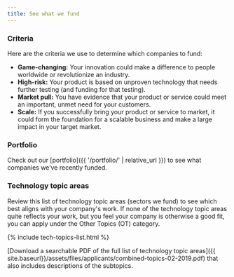 ```yaml
---
title: See what we fund
---
```


### Criteria

Here are the criteria we use to determine which companies to fund:

- **Game-changing:** Your innovation could make a difference to people worldwide or revolutionize an industry.
- **High-risk:** Your product is based on unproven technology that needs further testing (and funding for that testing).
- **Market pull:** You have evidence that your product or service could meet an important, unmet need for your customers.
- **Scale:** If you successfully bring your product or service to market, it could form the foundation for a scalable business and make a large impact in your target market.

### Portfolio

Check out our [portfolio]({{ '/portfolio/' | relative_url }}) to see what companies we’ve recently funded.

### Technology topic areas

Review this list of technology topic areas (sectors we fund) to see which best aligns with your company's work. If none of the technology topic areas quite reflects your work, but you feel your company is otherwise a good fit, you can apply under the Other Topics (OT) category.

{% include tech-topics-list.html %}

[Download a searchable PDF of the full list of technology topic areas]({{ site.baseurl}}/assets/files/applicants/combined-topics-02-2019.pdf) that also includes descriptions of the subtopics.
